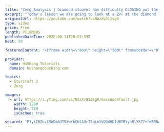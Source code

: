 ```yaml
---
title: "Zerg Analysis | Diamond student has difficulty CLOSING out the MATCH [Starcraft 2]"
excerpt: "Today's lesson we are going to look at a ZvT at the diamond level focusing on the Zerg Analysis. The zerg manages to get into a very strong position but has difficulty closing it out. Let's learn how we can approach this scenario better!  Zerg Analysis | Diamond student has difficulty CLOSING out the"
originalUrl: https://youtube.com/watch?v=NAzXv812sg0
type: video
price: Free
length: PT19M30S
publishedDateTime: 2020-09-11T20:02:33Z
heat: 50

featuredContent: "<iframe width=\"800\" height=\"500\" frameborder=\"0\" src=\"https://www.youtube.com/embed/NAzXv812sg0\" allow=\"accelerometer; autoplay; encrypted-media; gyroscope; picture-in-picture\" allowfullscreen></iframe>"

provider:
  name: HuShang Tutorials
  domain: hushangcoaching.com

topics:
  - StarCraft 2
  - Zerg

images:
  - url: https://i.ytimg.com/vi/NAzXv812sg0/maxresdefault.jpg
    width: 1280
    height: 720
    isCached: true

secured: "E3yi20Zuv13bDmAJTV2wYbCNtAOrI5qLnVVQQWHDfU0IBYyhRlYR77+feBRNaGM89lO7yhXHmArVvpXVlrHBvaxKx+u13DMOb77WD4ch4f6w/lcMPAYjbPhiVvrZXwKE8XWfmYd5vJWAXIYhbpuBOWw6n7eNZ3ZpU0DFcTICYJvjWjTP6ELVyyXvScO4bAt2suqdWCyhjhtuFGj0gj9p0rTMb9YpBIxIgAb7ovy+EFuUVACN1NdEk6G5DO/hLAk9bPL0NUbzdVij7uQ2RQwfpsKeTcyOS6SQ/LOEhEm8GxhYu+tWZfATSQdmju1K202HAJHqTFC/h3Uw4E9NLi0YTPZwC2EJW0b+EUd5oQ9gtkuIDpUbY+IVAzL43zBmXaZ3QzqkMaydd7kW//ePMUrWtf3b/RsJYxyvVb0JPxbTrHw=;30JDM1NNeYZaAN80pkaSvg=="
---
```


